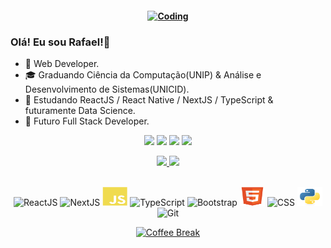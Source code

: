 <h4 align="center">

<p align="center">
 <a href="https://github.com/Rafael-Araujo-dev">
  <img alt="Coding" src="https://th.bing.com/th/id/R.849a3e0021505fcf25a9b3ff416ce489?rik=s6MlhQ8KtseqXg&pid=ImgRaw&r=0" />
 </a>
</p>

 
### Olá! Eu sou Rafael!👋

- 🔭 Web Developer.
- 🎓 Graduando Ciência da Computação(UNIP) & Análise e Desenvolvimento de Sistemas(UNICID).
- 🌱 Estudando ReactJS / React Native / NextJS / TypeScript & futuramente Data Science.
- 🏹 Futuro Full Stack Developer. 
 
<p align="center">
  <a href="mailto:web.dev@orafaelribeiro.com" alt="Email" target="_blank">
  <img src="https://img.shields.io/badge/Microsoft_Outlook-0078D4?style=flat-square&for-the-badge&logo=microsoft-outlook&logoColor=white" /></a>

  <a href="https://www.linkedin.com/in/rafael-ribeiro-araujo/" alt="Linkedin" target="_blank">
  <img src="https://img.shields.io/badge/-Linkedin-0e76a8?style=flat-square&logo=Linkedin&logoColor=white" /></a>

  <a href="https://wa.me/5515981212156" alt="WhatsApp" target="_blank">
  <img src="https://img.shields.io/badge/-WhatsApp-25d366?style=flat-square&labelColor=25d366&logo=whatsapp&logoColor=white"/></a>
 
  <a href="https://orafaelribeiro.com/" alt="Website" target="_blank">
  <img src="https://img.shields.io/badge/website-000000?style=flat-square&for-the-badge&logo=About.me&logoColor=white"/></a>
</p>  

<div align="center">
  <a href="https://github.com/Rafael-Araujo-dev">
   <img height="180em" src="https://github-readme-stats.vercel.app/api?username=Rafael-Araujo-dev&show_icons=true&theme=tokyonight&include_all_commits=true&count_private=true"/>
   <img height="180em" src="https://github-readme-stats.vercel.app/api/top-langs/?username=Rafael-Araujo-dev&layout=compact&langs_count=7&theme=tokyonight"/>
  </a>
</div>
<br>
<p align="center">
  <img alt="ReactJS" height="30" width="40" src="https://cdn.jsdelivr.net/gh/devicons/devicon/icons/react/react-original-wordmark.svg" />
  <img alt="NextJS" height="30" width="40" src="https://cdn.jsdelivr.net/gh/devicons/devicon/icons/nextjs/nextjs-original.svg" />
  <img alt="Js" height="30" width="40" src="https://raw.githubusercontent.com/devicons/devicon/master/icons/javascript/javascript-plain.svg">
  <img alt="TypeScript" height="30" width="40" src="https://cdn.jsdelivr.net/gh/devicons/devicon/icons/typescript/typescript-original.svg" />
  <img alt="Bootstrap" height="30" width="40" src="https://cdn.jsdelivr.net/gh/devicons/devicon/icons/bootstrap/bootstrap-original.svg" />
  <img alt="HTML" height="30" width="40" src="https://raw.githubusercontent.com/devicons/devicon/master/icons/html5/html5-original.svg">
  <img alt="CSS" height="30" width="40" src="https://cdn.jsdelivr.net/gh/devicons/devicon/icons/css3/css3-original.svg">
  <img alt="Python" height="30" width="40" src="https://raw.githubusercontent.com/devicons/devicon/master/icons/python/python-original.svg">
  <img alt="Git" height="30" width="40" src="https://cdn.jsdelivr.net/gh/devicons/devicon/icons/git/git-original.svg" />
</p>
<p align="center">
 <a href="https://github.com/Rafael-Araujo-dev">
  <img alt="Coffee Break" src="https://i.giphy.com/media/cvmugq5cuJ4nC/giphy.webp" />
 </a>
</p>

